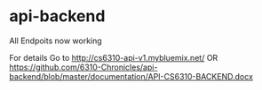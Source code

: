 # api-backend
All Endpoits now working

For details
Go to http://cs6310-api-v1.mybluemix.net/
 OR
https://github.com/6310-Chronicles/api-backend/blob/master/documentation/API-CS6310-BACKEND.docx


